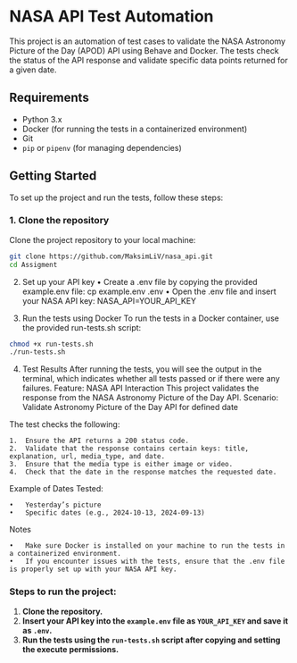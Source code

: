 # NASA API Test Automation

This project is an automation of test cases to validate the NASA Astronomy Picture of the Day (APOD) API using Behave and Docker. The tests check the status of the API response and validate specific data points returned for a given date.

## Requirements

- Python 3.x
- Docker (for running the tests in a containerized environment)
- Git
- `pip` or `pipenv` (for managing dependencies)

## Getting Started

To set up the project and run the tests, follow these steps:

### 1. Clone the repository
Clone the project repository to your local machine:

```bash
git clone https://github.com/MaksimLiV/nasa_api.git
cd Assigment
```

2. Set up your API key
	•	Create a .env file by copying the provided example.env file:
cp example.env .env
	•	Open the .env file and insert your NASA API key:
NASA_API=YOUR_API_KEY

3. Run the tests using Docker
To run the tests in a Docker container, use the provided run-tests.sh script:

```bash
chmod +x run-tests.sh
./run-tests.sh
```

4. Test Results
After running the tests, you will see the output in the terminal, which indicates whether all tests passed or if there were any failures.
Feature: NASA API Interaction
This project validates the response from the NASA Astronomy Picture of the Day API.
Scenario: Validate Astronomy Picture of the Day API for defined date

The test checks the following:

	1.	Ensure the API returns a 200 status code.
	2.	Validate that the response contains certain keys: title, explanation, url, media_type, and date.
	3.	Ensure that the media type is either image or video.
	4.	Check that the date in the response matches the requested date.

Example of Dates Tested:

	•	Yesterday’s picture
	•	Specific dates (e.g., 2024-10-13, 2024-09-13)

Notes

	•	Make sure Docker is installed on your machine to run the tests in a containerized environment.
	•	If you encounter issues with the tests, ensure that the .env file is properly set up with your NASA API key.

### Steps to run the project:
1. **Clone the repository.**
2. **Insert your API key into the `example.env` file as `YOUR_API_KEY` and save it as `.env`.**
3. **Run the tests using the `run-tests.sh` script after copying and setting the execute permissions.**
